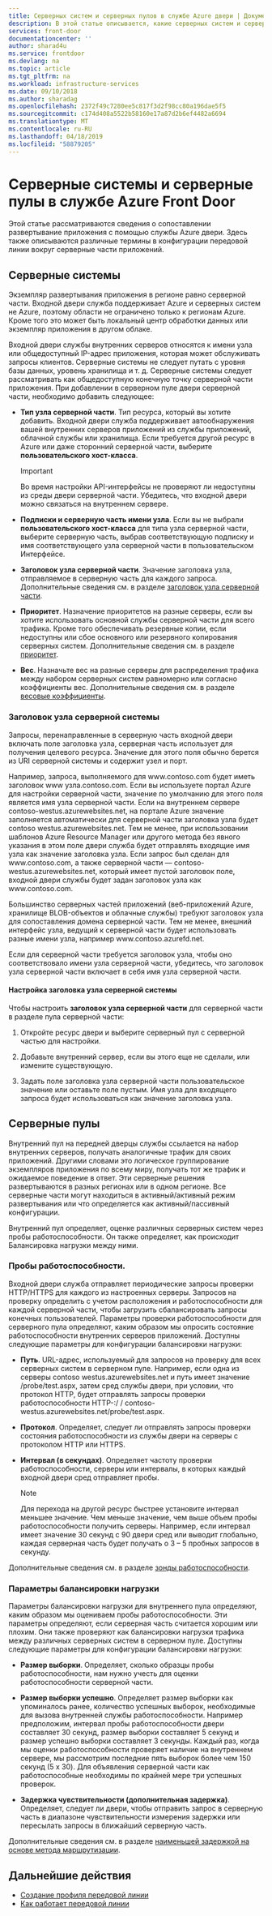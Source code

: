 ```yaml
---
title: Серверных систем и серверных пулов в службе Azure двери | Документация Майкрософт
description: В этой статье описывается, какие серверных систем и серверных пулов на переднем плане, дверь конфигурации.
services: front-door
documentationcenter: ''
author: sharad4u
ms.service: frontdoor
ms.devlang: na
ms.topic: article
ms.tgt_pltfrm: na
ms.workload: infrastructure-services
ms.date: 09/10/2018
ms.author: sharadag
ms.openlocfilehash: 2372f49c7280ee5c817f3d2f98cc80a196dae5f5
ms.sourcegitcommit: c174d408a5522b58160e17a87d2b6ef4482a6694
ms.translationtype: MT
ms.contentlocale: ru-RU
ms.lasthandoff: 04/18/2019
ms.locfileid: "58879205"
---
```

# <a name="backends-and-backend-pools-in-azure-front-door-service"></a>Серверные системы и серверные пулы в службе Azure Front Door
Этой статье рассматриваются сведения о сопоставлении развертывание приложения с помощью службы Azure двери. Здесь также описываются различные термины в конфигурации передовой линии вокруг серверные части приложений.

## <a name="backends"></a>Серверные системы
Экземпляр развертывания приложения в регионе равно серверной части. Входной двери служба поддерживает Azure и серверных систем не Azure, поэтому области не ограничено только к регионам Azure. Кроме того это может быть локальный центр обработки данных или экземпляр приложения в другом облаке.

Входной двери службы внутренних серверов относятся к имени узла или общедоступный IP-адрес приложения, которая может обслуживать запросы клиентов. Серверные системы не следует путать с уровня базы данных, уровень хранилища и т. д. Серверные системы следует рассматривать как общедоступную конечную точку серверной части приложения. При добавлении в серверном пуле двери серверной части, необходимо добавить следующее:

- **Тип узла серверной части**. Тип ресурса, который вы хотите добавить. Входной двери служба поддерживает автообнаружения вашей внутренних серверов приложений из службы приложений, облачной службы или хранилища. Если требуется другой ресурс в Azure или даже сторонний серверной части, выберите **пользовательского хост-класса**.

    >[!IMPORTANT]
    >Во время настройки API-интерфейсы не проверяют ли недоступны из среды двери серверной части. Убедитесь, что входной двери можно связаться на внутреннем сервере.

- **Подписки и серверную часть имени узла**. Если вы не выбрали **пользовательского хост-класса** для типа узла серверной части, выберите серверную часть, выбрав соответствующую подписку и имя соответствующего узла серверной части в пользовательском Интерфейсе.

- **Заголовок узла серверной части**. Значение заголовка узла, отправляемое в серверную часть для каждого запроса. Дополнительные сведения см. в разделе [заголовок узла серверной части](#hostheader).

- **Приоритет**. Назначение приоритетов на разные серверы, если вы хотите использовать основной службы серверной части для всего трафика. Кроме того обеспечивать резервные копии, если недоступны или сбое основного или резервного копирования серверных систем. Дополнительные сведения см. в разделе [приоритет](front-door-routing-methods.md#priority).

- **Вес**. Назначьте вес на разные серверы для распределения трафика между набором серверных систем равномерно или согласно коэффициенты вес. Дополнительные сведения см. в разделе [весовые коэффициенты](front-door-routing-methods.md#weighted).

### <a name = "hostheader"></a>Заголовок узла серверной системы

Запросы, перенаправленные в серверную часть входной двери включать поле заголовка узла, серверная часть использует для получения целевого ресурса. Значение для этого поля обычно берется из URI серверной системы и содержит узел и порт.

Например, запроса, выполняемого для www\.contoso.com будет иметь заголовок www узла\.contoso.com. Если вы используете портал Azure для настройки серверной части, значение по умолчанию для этого поля является имя узла серверной части. Если на внутреннем сервере contoso-westus.azurewebsites.net, на портале Azure значение заполняется автоматически для серверной части заголовка узла будет contoso westus.azurewebsites.net. Тем не менее, при использовании шаблонов Azure Resource Manager или другого метода без явного указания в этом поле двери служба будет отправлять входящие имя узла как значение заголовка узла. Если запрос был сделан для www\.contoso.com, а также серверной части — contoso-westus.azurewebsites.net, который имеет пустой заголовок поле, входной двери службы будет задан заголовок узла как www\.contoso.com.

Большинство серверных частей приложений (веб-приложений Azure, хранилище BLOB-объектов и облачные службы) требуют заголовок узла для сопоставления домена серверной части. Тем не менее, внешний интерфейс узла, ведущий к серверной части будет использовать разные имени узла, например www\.contoso.azurefd.net.

Если для серверной части требуется заголовок узла, чтобы оно соответствовало имени узла серверной части, убедитесь, что заголовок узла серверной части включает в себя имя узла серверной части.

#### <a name="configuring-the-backend-host-header-for-the-backend"></a>Настройка заголовка узла серверной системы

Чтобы настроить **заголовок узла серверной части** для серверной части в разделе пула серверной части:

1. Откройте ресурс двери и выберите серверный пул с серверной частью для настройки.

2. Добавьте внутренний сервер, если вы этого еще не сделали, или измените существующую.

3. Задать поле заголовка узла серверной части пользовательское значение или оставьте поле пустым. Имя узла для входящего запроса будет использоваться как значение заголовка узла.

## <a name="backend-pools"></a>Серверные пулы
Внутренний пул на передней дверцы службы ссылается на набор внутренних серверов, получать аналогичные трафик для своих приложений. Другими словами это логическое группирование экземпляров приложения по всему миру, получать тот же трафик и ожидаемое поведение в ответ. Эти серверные решения развертываются в разных регионах или в одном регионе. Все серверные части могут находиться в активный/активный режим развертывания или что определяется как активный/пассивный конфигурации.

Внутренний пул определяет, оценке различных серверных систем через пробы работоспособности. Он также определяет, как происходит Балансировка нагрузки между ними.

### <a name="health-probes"></a>Пробы работоспособности.
Входной двери служба отправляет периодические запросы проверки HTTP/HTTPS для каждого из настроенных серверы. Запросов на проверку определить с учетом расположения и работоспособности для каждой серверной части, чтобы загрузить сбалансировать запросы конечных пользователей. Параметры проверки работоспособности для серверного пула определяют, каким образом мы опросить состояние работоспособности внутренних серверов приложений. Доступны следующие параметры для конфигурации балансировки нагрузки:

- **Путь**. URL-адрес, используемый для запросов на проверку для всех серверных систем в серверном пуле. Например, если одна из серверы contoso westus.azurewebsites.net и путь имеет значение /probe/test.aspx, затем сред службы двери, при условии, что протокол HTTP, будет отправлять запросы проверки работоспособности НТТР-\:/ / contoso-westus.azurewebsites.net/probe/test.aspx.

- **Протокол**. Определяет, следует ли отправлять запросы проверки состояния работоспособности из службы двери на серверы с протоколом HTTP или HTTPS.

- **Интервал (в секундах)**. Определяет частоту проверки работоспособности, серверы или интервалы, в которых каждый входной двери сред отправляет пробы.

    >[!NOTE]
    >Для перехода на другой ресурс быстрее установите интервал меньшее значение. Чем меньше значение, чем выше объем пробы работоспособности получить серверы. Например, если интервал имеет значение 30 секунд с 90 двери сред или выводит глобально, каждая серверная часть будет получать о 3 – 5 пробных запросов в секунду.

Дополнительные сведения см. в разделе [зонды работоспособности](front-door-health-probes.md).

### <a name="load-balancing-settings"></a>Параметры балансировки нагрузки
Параметры балансировки нагрузки для внутреннего пула определяют, каким образом мы оцениваем пробы работоспособности. Эти параметры определяют, если серверная часть считается хорошим или плохим. Они также проверяют как балансировки нагрузки трафика между различных серверных систем в серверном пуле. Доступны следующие параметры для конфигурации балансировки нагрузки:

- **Размер выборки**. Определяет, сколько образцы пробы работоспособности, нам нужно учесть для оценки работоспособности серверной части.

- **Размер выборки успешно**. Определяет размер выборки как упоминалось ранее, количество успешных выборок, необходимые для вызова внутренней службы работоспособности. Например предположим, интервал пробы работоспособности двери составляет 30 секунд, размер выборки составляет 5 секунд и размер успешно выборки составляет 3 секунды. Каждый раз, когда мы оценки работоспособности проверяет наличие на внутреннем сервере, мы рассмотрим последние пять выборок более чем 150 секунд (5 x 30). Для объявления серверной части как работоспособные необходимы по крайней мере три успешных проверок.

- **Задержка чувствительности (дополнительная задержка)**. Определяет, следует ли двери, чтобы отправить запрос в серверную часть в диапазоне чувствительности измерения задержки или пересылать запросы в ближайший серверную часть.

Дополнительные сведения см. в разделе [наименьшей задержкой на основе метода маршрутизации](front-door-routing-methods.md#latency).

## <a name="next-steps"></a>Дальнейшие действия

- [Создание профиля передовой линии](quickstart-create-front-door.md)
- [Как работает передовой линии](front-door-routing-architecture.md)